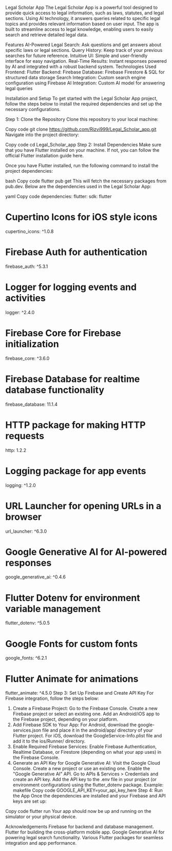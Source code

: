 Legal Scholar App
The Legal Scholar App is a powerful tool designed to provide quick access to legal information, such as laws, statutes, and legal sections. Using AI technology, it answers queries related to specific legal topics and provides relevant information based on user input. The app is built to streamline access to legal knowledge, enabling users to easily search and retrieve detailed legal data.

Features
AI-Powered Legal Search: Ask questions and get answers about specific laws or legal sections.
Query History: Keep track of your previous searches for future reference.
Intuitive UI: Simple and user-friendly interface for easy navigation.
Real-Time Results: Instant responses powered by AI and integrated with a robust backend system.
Technologies Used
Frontend: Flutter
Backend: Firebase
Database: Firebase Firestore & SQL for structured data storage
Search Integration: Custom search engine configuration using Firebase
AI Integration: Custom AI model for answering legal queries

Installation and Setup
To get started with the Legal Scholar App project, follow the steps below to install the required dependencies and set up the necessary configurations.

Step 1: Clone the Repository
Clone this repository to your local machine:


Copy code
git clone https://github.com/Rizvi999/Legal_Scholar_app.git
Navigate into the project directory:


Copy code
cd Legal_Scholar_app
Step 2: Install Dependencies
Make sure that you have Flutter installed on your machine. If not, you can follow the official Flutter installation guide here.

Once you have Flutter installed, run the following command to install the project dependencies:

bash
Copy code
flutter pub get
This will fetch the necessary packages from pub.dev. Below are the dependencies used in the Legal Scholar App:

yaml
Copy code
dependencies:
  flutter:
    sdk: flutter

  # Cupertino Icons for iOS style icons
  cupertino_icons: ^1.0.8

  # Firebase Auth for authentication
  firebase_auth: ^5.3.1

  # Logger for logging events and activities
  logger: ^2.4.0

  # Firebase Core for Firebase initialization
  firebase_core: ^3.6.0

  # Firebase Database for realtime database functionality
  firebase_database: 11.1.4

  # HTTP package for making HTTP requests
  http: 1.2.2

  # Logging package for app events
  logging: ^1.2.0

  # URL Launcher for opening URLs in a browser
  url_launcher: ^6.3.0

  # Google Generative AI for AI-powered responses
  google_generative_ai: ^0.4.6

  # Flutter Dotenv for environment variable management
  flutter_dotenv: ^5.0.5

  # Google Fonts for custom fonts
  google_fonts: ^6.2.1

  # Flutter Animate for animations
  flutter_animate: ^4.5.0
Step 3: Set Up Firebase and Create API Key
For Firebase integration, follow the steps below:

1. Create a Firebase Project:
Go to the Firebase Console.
Create a new Firebase project or select an existing one.
Add an Android/iOS app to the Firebase project, depending on your platform.
2. Add Firebase SDK to Your App:
For Android, download the google-services.json file and place it in the android/app/ directory of your Flutter project.
For iOS, download the GoogleService-Info.plist file and add it to the ios/Runner/ directory.
3. Enable Required Firebase Services:
Enable Firebase Authentication, Realtime Database, or Firestore (depending on what your app uses) in the Firebase Console.
4. Generate an API Key for Google Generative AI:
Visit the Google Cloud Console.
Create a new project or use an existing one.
Enable the "Google Generative AI" API.
Go to APIs & Services > Credentials and create an API key.
Add the API key to the .env file in your project (or environment configuration) using the flutter_dotenv package. Example:
makefile
Copy code
GOOGLE_API_KEY=your_api_key_here
Step 4: Run the App
Once the dependencies are installed and your Firebase and API keys are set up:


Copy code
flutter run
Your app should now be up and running on the simulator or your physical device.





Acknowledgements
Firebase for backend and database management.
Flutter for building the cross-platform mobile app.
Google Generative AI for powering legal search functionality.
Various Flutter packages for seamless integration and app performance.


